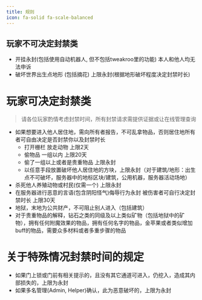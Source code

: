 ```yaml
---
title: 规则
icon: fa-solid fa-scale-balanced
---
```


## 玩家不可决定封禁类

- 开挂永封(包括使用自动机器人, 但不包括tweakroo里的功能) 本人和他人均无法申诉
- 破坏世界出生点地形 (包括摘花) 上限永封(根据地形破坏程度决定封禁时长)

# 玩家可决定封禁类

> 请各位玩家酌情考虑封禁时间，所有封禁请求需提供证据或让在线管理查询
- 如果想要进入他人居住地，需向所有者报告，不可乱拿物品，否则居住地所有者可自由决定是否封禁你以及封禁时长
  - 打开栅栏 放走动物 上限2天
  - 偷物品 一组以内 上限20天
  - 偷了一组以上或者是贵重物品 上限永封 
  - 以任意手段放置破坏他人居住地的方块，上限永封（对于建筑/地形：出生点不可破坏，服务器中的地标区块/建筑，公用机器，服务器活动场地）
- 杀死他人养殖动物或村民(仅需一个) 上限永封
- 在服务器进行恶意的言语(包含阴阳怪气)侮辱行为永封 被伤害者可自行决定封禁时长 上限30天
- 地狱，末地为公共财产，不可阻止别人进入（包括建筑）
- 对于贵重物品的解释，钻石之类的同级及以上类似矿物（包括地狱中的矿物），拥有任何附魔效果的物品，拥有任何名字的物品，金苹果或者类似增加buff的物品，需要众多材料或者多重步骤的物品

# 关于特殊情况封禁时间的规定

- 如果门上锁或门前有相关提示的，且没有其它通道可进入，仍挖入，造成其内部损失的，上限为永封
- 如果多名管理(Admin, Helper)确认，此为恶意破坏的，上限为永封